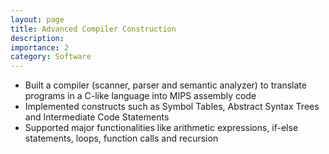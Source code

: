 ```yaml
---
layout: page
title: Advanced Compiler Construction
description: 
importance: 2
category: Software
---
```


- Built a compiler (scanner, parser and semantic analyzer) to translate programs in a C-like language into MIPS assembly code
- Implemented constructs such as Symbol Tables, Abstract Syntax Trees and Intermediate Code Statements
- Supported major functionalities like arithmetic expressions, if-else statements, loops, function calls and recursion
